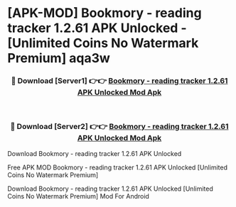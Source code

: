 # [APK-MOD] Bookmory - reading tracker 1.2.61 APK Unlocked - [Unlimited Coins No Watermark Premium] aqa3w



<div align="center">
<h3>🔴 Download [Server1] 👉👉 <a href="https://momento.my/?title=Bookmory_-_reading_tracker_1.2.61_APK_Unlocked">Bookmory - reading tracker 1.2.61 APK Unlocked Mod Apk</a></h3><br>

<h3>🔴 Download [Server2] 👉👉 <a href="https://momento.my/?title=Bookmory_-_reading_tracker_1.2.61_APK_Unlocked">Bookmory - reading tracker 1.2.61 APK Unlocked Mod Apk</a></h3>
</div>



Download Bookmory - reading tracker 1.2.61 APK Unlocked 

Free APK MOD Bookmory - reading tracker 1.2.61 APK Unlocked [Unlimited Coins No Watermark Premium]

Download Bookmory - reading tracker 1.2.61 APK Unlocked [Unlimited Coins No Watermark Premium] Mod For Android
